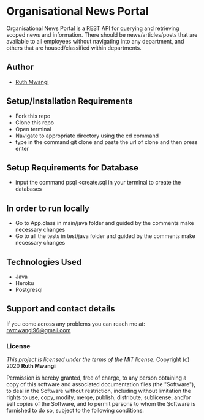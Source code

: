 # Organisational News Portal

Organisational News Portal is a REST API for querying and retrieving scoped news and information.
There should be news/articles/posts that are available to all employees without navigating 
into any department, and others that are housed/classified within departments.

## Author
- [Ruth Mwangi](https://github.com/Ruth-Mwangi)

## Setup/Installation Requirements
* Fork this repo
* Clone this repo 
* Open terminal
* Navigate to appropriate directory using the cd command
* type in the command git clone and paste the url of clone and then press enter 
## Setup Requirements for Database
* input the command psql <create.sql in your terminal to create the databases

## In order to run locally
* Go to App.class in main/java folder and guided by the comments make necessary changes
* Go to all the tests in test/java folder and guided by the comments make necessary changes

## Technologies Used
* Java
* Heroku
* Postgresql
## Support and contact details
If you come across any problems you can reach me at: rwmwangi96@gmail.com

### License
*This project is licensed under the terms of the MIT license.*
Copyright (c) 2020 **Ruth Mwangi**

Permission is hereby granted, free of charge, to any person obtaining a copy
of this software and associated documentation files (the "Software"), to deal
in the Software without restriction, including without limitation the rights
to use, copy, modify, merge, publish, distribute, sublicense, and/or sell
copies of the Software, and to permit persons to whom the Software is
furnished to do so, subject to the following conditions:

